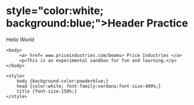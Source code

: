 <!DOCTYPE html>
<html>
    <h1> style="color:white; background:blue;">Header Practice</h2>
    <head>
        Hello World
    </head>
    
    <body>    
         <a> href= www.priceindustries.com/beams> Price Industries </a>
         <p>This is an experimental sandbox for fun and learning.</p>
    </body> 
    
    <style>     
        body {background-color:powderblue;}
        head {color:white; font-family:verdana;font-size:400%;}
        title {font-size:150%;}
    </style>

    

</html>


